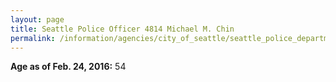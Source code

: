 ```yaml
---
layout: page
title: Seattle Police Officer 4814 Michael M. Chin
permalink: /information/agencies/city_of_seattle/seattle_police_department/copbook/4814/
---
```


**Age as of Feb. 24, 2016:** 54
